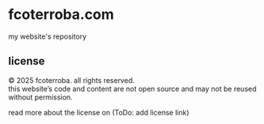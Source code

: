 # fcoterroba.com

my website's repository

## license

© 2025 fcoterroba. all rights reserved.  
this website’s code and content are not open source and may not be reused without permission.

read more about the license on (ToDo: add license link)